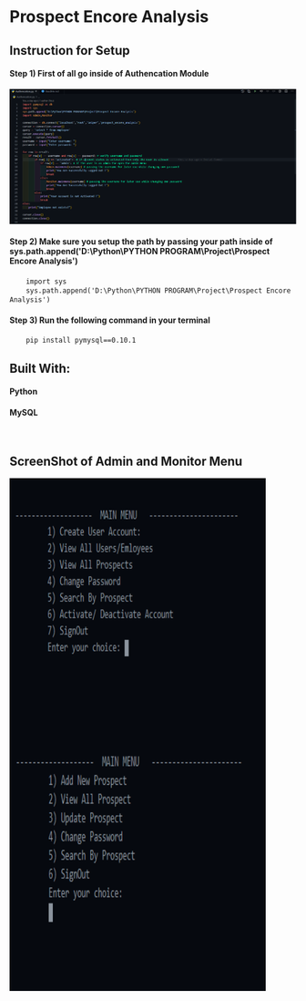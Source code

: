 
#  Prospect Encore Analysis

## Instruction for Setup

#### Step 1) First of all go inside of Authencation Module

<img src='./Instruction/Authencation.png' alt='Authencation Module'/>

#### Step 2) Make sure you setup the path by passing your path inside of sys.path.append('D:\Python\PYTHON PROGRAM\Project\Prospect Encore Analysis')
        import sys
        sys.path.append('D:\Python\PYTHON PROGRAM\Project\Prospect Encore Analysis')

#### Step 3) Run the following command in your terminal
        pip install pymysql==0.10.1
  
##  Built With:

#### Python
#### MySQL

<br>

##  ScreenShot of Admin and Monitor Menu 

<img align='left'  alt='Admin Menu'  width='450'  height='450'  src='./Instruction/Admin MainMenu.png'>
<img align='left'  alt='Monitor Menu'  width='450'  height='450'  src='./Instruction/Monitor MainMenu.png'>

<br>
